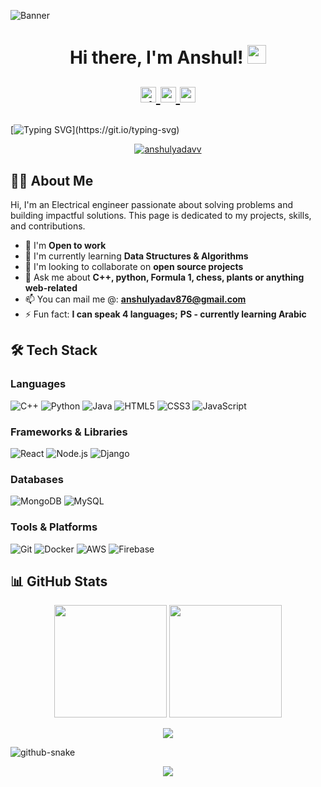 ![Banner](https://res.cloudinary.com/superfolio/image/upload/v1620689979/68747470733a2f2f692e70696e696d672e636f6d2f6f726967696e616c732f63362f33332f63322f63363333633230656465383266306530636564376435373064626533613166332e676966_yjuh2s.gif)

<h1 align="center"> Hi there, I'm Anshul! <img src="https://raw.githubusercontent.com/MartinHeinz/MartinHeinz/master/wave.gif" width="30px">
<p align="center">
    <a href="https://www.linkedin.com/in/anshulyadavv/" target="_blank">
    <img src="https://img.shields.io/static/v1?message=LinkedIn&logo=linkedin&label=&color=0077B5&logoColor=white&labelColor=&style=for-the-badge" height="25" alt="linkedin logo"  />
  </a>
  <a href="https://www.youtube.com/@anshulyadavv" target="_blank">
    <img src="https://img.shields.io/static/v1?message=Youtube&logo=youtube&label=&color=FF0000&logoColor=white&labelColor=&style=for-the-badge" height="25" alt="youtube logo"  />
  </a>
  <a href="https://t.me/anshul_yadav" target="_blank">
    <img src="https://img.shields.io/static/v1?message=Telegram&logo=telegram&label=&color=2CA5E0&logoColor=white&labelColor=&style=for-the-badge" height="25" alt="telegram logo"  />
  </a>
</p>
</h1>

[![Typing SVG](https://readme-typing-svg.herokuapp.com?font=Fira+Code&pause=1000&color=36BCF7FF&width=435&lines=Full+Stack+Developer;Open+Source+Contributor;Tech+Enthusiast+Maybe?;Problem+Solver;Artist;Chess+Freak;)](https://git.io/typing-svg)

<p align="center">
  <a href="https://github.com/anshulyadavv">
    <img src="https://komarev.com/ghpvc/?username=anshulyadavv&label=Profile%20views&color=0e75b6&style=flat" alt="anshulyadavv" />
  </a>
</p>


## 👨‍💻 About Me

Hi, I'm an Electrical engineer passionate about solving problems and building impactful solutions. This page is dedicated to my projects, skills, and contributions.


- 🔭 I'm **Open to work**
- 🌱 I'm currently learning **Data Structures & Algorithms**
- 👯 I'm looking to collaborate on **open source projects**
- 💬 Ask me about **C++, python, Formula 1, chess, plants or anything web-related**
- 📫 You can mail me @: **anshulyadav876@gmail.com**
- ⚡ Fun fact: **I can speak 4 languages;**
               **PS - currently learning Arabic**

## 🛠 Tech Stack

### Languages
![C++](https://img.shields.io/badge/-C++-2300599C?style=flat-square&logo=c++&logoColor=white)
![Python](https://img.shields.io/badge/-Python-3776AB?style=flat-square&logo=python&logoColor=white)
![Java](https://img.shields.io/badge/-Java-007396?style=flat-square&logo=java&logoColor=white)
![HTML5](https://img.shields.io/badge/-HTML5-E34F26?style=flat-square&logo=html5&logoColor=white)
![CSS3](https://img.shields.io/badge/-CSS3-1572B6?style=flat-square&logo=css3&logoColor=white)
![JavaScript](https://img.shields.io/badge/-JavaScript-F7DF1E?style=flat-square&logo=javascript&logoColor=black)

### Frameworks & Libraries
![React](https://img.shields.io/badge/-React-61DAFB?style=flat-square&logo=react&logoColor=black)
![Node.js](https://img.shields.io/badge/-Node.js-339933?style=flat-square&logo=node.js&logoColor=white)
![Django](https://img.shields.io/badge/-Django-092E20?style=flat-square&logo=django&logoColor=white)

### Databases
![MongoDB](https://img.shields.io/badge/-MongoDB-47A248?style=flat-square&logo=mongodb&logoColor=white)
![MySQL](https://img.shields.io/badge/-MySQL-4479A1?style=flat-square&logo=mysql&logoColor=white)

### Tools & Platforms
![Git](https://img.shields.io/badge/-Git-F05032?style=flat-square&logo=git&logoColor=white)
![Docker](https://img.shields.io/badge/-Docker-2496ED?style=flat-square&logo=docker&logoColor=white)
![AWS](https://img.shields.io/badge/-AWS-232F3E?style=flat-square&logo=amazon-aws&logoColor=white)
![Firebase](https://img.shields.io/badge/-Firebase-FFCA28?style=flat-square&logo=firebase&logoColor=black)

## 📊 GitHub Stats

<p align="center">
  <img height="180em" src="https://github-readme-stats.vercel.app/api?username=anshulyadavv&theme=graywhite&hide_border=false&include_all_commits=false&count_private=true"/>
  <img height="180em" src="https://nirzak-streak-stats.vercel.app/?user=anshulyadavv&theme=graywhite&hide_border=false"/>
</p>

<p align="center">
  <img src="https://github-readme-stats.vercel.app/api/top-langs/?username=anshulyadavv&theme=graywhite&hide_border=false&include_all_commits=false&count_private=true&layout=compact" />
</p>
<!--
## 🏆 GitHub Trophies
<!--
<p align="center">
  <img src="https://github-profile-trophy.vercel.app/?username=anshulyadavv&theme=dracula&no-frame=true&no-bg=true&margin-w=4" alt="anshulyadavv" />
</p>
-->
<!--
## 📌 Pinned Repositories
-->
<!--
<p align="center">
  <a href="https://github.com/anshulyadavv/project1">
    <img width="400" src="https://github-readme-stats.vercel.app/api/pin/?username=anshulyadavv&repo=project1&theme=dracula" />
  </a>
  <a href="https://github.com/anshulyadavv/project2">
    <img width="400" src="https://github-readme-stats.vercel.app/api/pin/?username=anshulyadavv&repo=project2&theme=dracula" />
  </a>
</p>
-->

<picture>
  <source media="(prefers-color-scheme: dark)" srcset="https://raw.githubusercontent.com/tobiasmeyhoefer/tobiasmeyhoefer/output/github-snake-dark.svg" />
  <source media="(prefers-color-scheme: light)" srcset="https://raw.githubusercontent.com/tobiasmeyhoefer/tobiasmeyhoefer/output/github-snake.svg" />
  <img alt="github-snake" src="https://raw.githubusercontent.com/tobiasmeyhoefer/tobiasmeyhoefer/output/github-snake.svg" />
</picture>

<p align="center"> 
  <img src="https://capsule-render.vercel.app/api?type=waving&color=gradient&height=60&section=footer"/>
</p>
